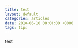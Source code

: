 ```yaml
---
title: test
layout: default
categories: articles
date: 2018-06-10 00:00:00 +0000
tags: tips
---
```

test